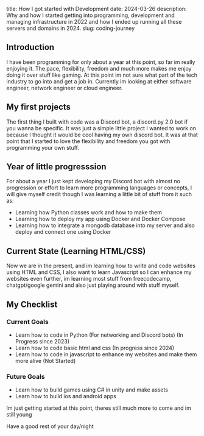 title: How I got started with Development
date: 2024-03-26
description: Why and how I started getting into programming, development and managing infrastructure in 2022 and how I ended up running all these servers and domains in 2024.
slug: coding-journey

## Introduction
I have been programming for only about a year at this point, so far im really enjoying it. The pace, flexibility, freedom and much more makes me enjoy doing it over stuff like gaming. At this point im not sure what part of the tech industry to go into and get a job in. Currently im looking at either software engineer, network engineer or cloud engineer.

## My first projects
The first thing I built with code was a Discord bot, a discord.py 2.0 bot if you wanna be specific. It was just a simple little project I wanted to work on because I thought it would be cool having my own discord bot. It was at that point that I started to love the flexibility and freedom you got with programming your own stuff.

## Year of little progresssion
For about a year I just kept developing my Discord bot with almost no progression or effort to learn more programming languages or concepts, I will give myself credit though I was learning a little bit of stuff from it such as:

- Learning how Python classes work and how to make them
- Learning how to deploy my app using Docker and Docker Compose
- Learning how to integrate a mongodb database into my server and also deploy and connect one using Docker

## Current State (Learning HTML/CSS)
Now we are in the present, and im learning how to write and code websites using HTML and CSS, I also want to learn Javascript so I can enhance my websites even further, im learning most stuff from freecodecamp, chatgpt/google gemini and also just playing around with stuff myself.

## My Checklist
### Current Goals
- Learn how to code in Python (For networking and Discord bots) (In Progress since 2023)
- Learn how to code basic html and css (In progress since 2024)
- Learn how to code in javascript to enhance my websites and make them more alive (Not Started)
### Future Goals
- Learn how to build games using C# in unity and make assets
- Learn how to build ios and android apps

Im just getting started at this point, theres still much more to come and im still young

Have a good rest of your day/night


